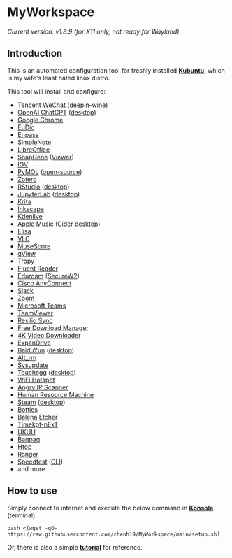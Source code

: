 # MyWorkspace
*Current version: v1.8.9 (for X11 only, not ready for Wayland)*  

## Introduction
This is an automated configuration tool for freshly installed [**Kubuntu**](https://kubuntu.org/), which is my wife's least hated linux distro.  
  
This tool will install and configure:
- [Tencent WeChat](https://www.wechat.com/) ([deepin-wine](https://github.com/zq1997/deepin-wine))
- [OpenAI ChatGPT](https://openai.com/blog/chatgpt) ([desktop](https://github.com/lencx/ChatGPT))
- [Google Chrome](https://www.google.com/chrome/)
- [EuDic](https://www.eudic.net/)
- [Enpass](https://www.enpass.io/)
- [SimpleNote](https://simplenote.com/)
- [LibreOffice](https://www.libreoffice.org/)
- [SnapGene](https://www.snapgene.com/) ([Viewer](https://www.snapgene.com/snapgene-viewer))
- [IGV](https://software.broadinstitute.org/software/igv/)
- [PyMOL](https://pymol.org/) ([open-source](https://github.com/schrodinger/pymol-open-source))
- [Zotero](https://www.zotero.org/)
- [RStudio](https://posit.co/products/open-source/rstudio/) ([desktop](https://posit.co/download/rstudio-desktop/))
- [JupyterLab](https://jupyter.org/) ([desktop](https://github.com/jupyterlab/jupyterlab-desktop))
- [Krita](https://krita.org/)
- [Inkscape](https://inkscape.org/)
- [Kdenlive](https://kdenlive.org/)
- [Apple Music](https://music.apple.com/browse) ([Cider desktop](https://cider.sh/))
- [Elisa](https://elisa.kde.org/)
- [VLC](https://www.videolan.org/vlc/)
- [MuseScore](https://musescore.org/)
- [qView](https://interversehq.com/qview/)
- [Tropy](https://tropy.org/)
- [Fluent Reader](https://hyliu.me/fluent-reader/)
- [Eduroam](https://eduroam.org/) ([SecureW2](https://www.securew2.com/solutions/eduroam))
- [Cisco AnyConnect](https://www.cisco.com/site/us/en/products/security/secure-client/index.html)
- [Slack](https://slack.com/)
- [Zoom](https://zoom.us/)
- [Microsoft Teams](https://www.microsoft.com/en-us/microsoft-teams/group-chat-software)
- [TeamViewer](https://www.teamviewer.com/)
- [Resilio Sync](https://www.resilio.com/)
- [Free Download Manager](https://www.freedownloadmanager.org/)
- [4K Video Downloader](https://www.4kdownload.com/)
- [ExpanDrive](https://www.expandrive.com/)
- [BaiduYun](https://yun.baidu.com/) ([desktop](https://pan.baidu.com/download))
- [Alt_rm](https://github.com/chenh19/alt_rm)
- [Sysupdate](https://github.com/chenh19/sysupdate)
- [Touchégg](https://github.com/JoseExposito/touchegg) ([desktop](https://github.com/JoseExposito/touche))
- [WiFi Hotspot](https://github.com/lakinduakash/linux-wifi-hotspot)
- [Angry IP Scanner](https://angryip.org/)
- [Human Resource Machine](https://tomorrowcorporation.com/humanresourcemachine)
- [Steam](https://store.steampowered.com/) ([desktop](https://store.steampowered.com/about/))
- [Bottles](https://usebottles.com/)
- [Balena Etcher](https://www.balena.io/etcher)
- [Timekpt-nExT](https://mjasnik.gitlab.io/timekpr-next/)
- [UKUU](https://teejeetech.com/product/ukuu/)
- [Baqpaq](https://teejeetech.com/product/baqpaq/)
- [Htop](https://htop.dev/)
- [Ranger](https://ranger.github.io/)
- [Speedtest](https://www.speedtest.net/) ([CLI](https://www.speedtest.net/apps/cli))
- and more

## How to use
Simply connect to internet and execute the below command in [**Konsole**](https://konsole.kde.org/) (terminal): 
```
bash <(wget -qO- https://raw.githubusercontent.com/chenh19/MyWorkspace/main/setup.sh)
```
Or, there is also a simple [**tutorial**](https://chenh19.github.io/MyWorkspace/) for reference.
